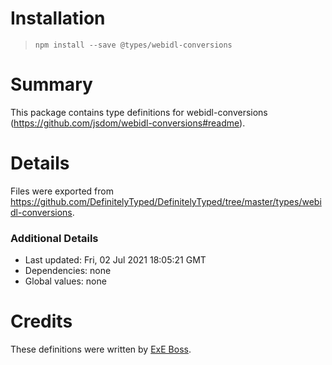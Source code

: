# Installation
> `npm install --save @types/webidl-conversions`

# Summary
This package contains type definitions for webidl-conversions (https://github.com/jsdom/webidl-conversions#readme).

# Details
Files were exported from https://github.com/DefinitelyTyped/DefinitelyTyped/tree/master/types/webidl-conversions.

### Additional Details
 * Last updated: Fri, 02 Jul 2021 18:05:21 GMT
 * Dependencies: none
 * Global values: none

# Credits
These definitions were written by [ExE Boss](https://github.com/ExE-Boss).
